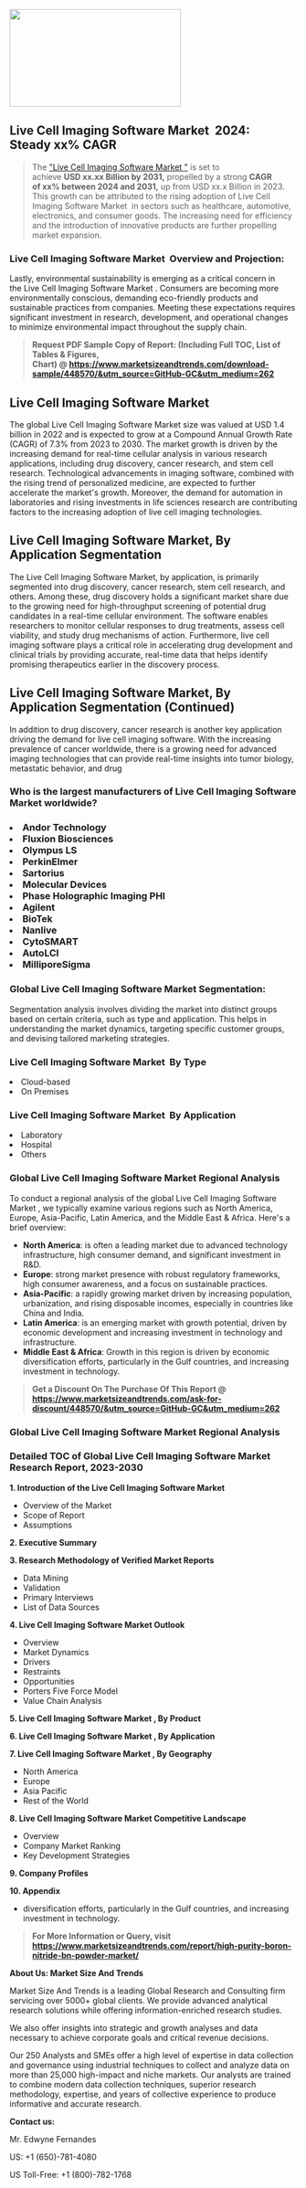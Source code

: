<p><img class="alignnone size-medium wp-image-20088" src="https://ffe5etoiles.com/wp-content/uploads/2024/12/MST1-300x171.png" alt="" width="300" height="171" /></p><h2 id="ember46" class="ember-view reader-text-block__heading-2">Live Cell Imaging Software Market &nbsp;2024: Steady&nbsp;xx% CAGR</h2><blockquote id="ember47" class="ember-view reader-text-block__blockquote">The&nbsp;<a class="app-aware-link " href="https://www.marketsizeandtrends.com/download-sample/448570/&utm_source=GitHub-GC&utm_medium=262" target="_blank" data-test-app-aware-link="">"Live Cell Imaging Software Market "</a>&nbsp;is set to achieve&nbsp;<strong>USD&nbsp;xx.xx&nbsp;Billion by 2031,</strong>&nbsp;propelled by a strong&nbsp;<strong>CAGR of&nbsp;xx% between 2024 and 2031,</strong>&nbsp;up from USD xx.x Billion in 2023. This growth can be attributed to the rising adoption of&nbsp;Live Cell Imaging Software Market &nbsp;in sectors such as healthcare, automotive, electronics, and consumer goods. The increasing need for efficiency and the introduction of innovative products are further propelling market expansion.</blockquote><h3 id="ember48" class="ember-view reader-text-block__heading-3">Live Cell Imaging Software Market &nbsp;Overview and Projection:</h3><p id="ember49" class="ember-view reader-text-block__paragraph">Lastly, environmental sustainability is emerging as a critical concern in the&nbsp;Live Cell Imaging Software Market . Consumers are becoming more environmentally conscious, demanding eco-friendly products and sustainable practices from companies. Meeting these expectations requires significant investment in research, development, and operational changes to minimize environmental impact throughout the supply chain.</p><blockquote id="ember50" class="ember-view reader-text-block__blockquote"><strong>Request PDF Sample Copy of Report: (Including Full TOC, List of Tables &amp; Figures, Chart)&nbsp;@&nbsp;<strong><a href="https://www.marketsizeandtrends.com/download-sample/448570/&utm_source=GitHub-GC&utm_medium=262" target="_blank">https://www.marketsizeandtrends.com/download-sample/448570/&utm_source=GitHub-GC&utm_medium=262</a></strong></strong></blockquote><h3 class=""> <h2>Live Cell Imaging Software Market</h2>The global Live Cell Imaging Software Market size was valued at USD 1.4 billion in 2022 and is expected to grow at a Compound Annual Growth Rate (CAGR) of 7.3% from 2023 to 2030. The market growth is driven by the increasing demand for real-time cellular analysis in various research applications, including drug discovery, cancer research, and stem cell research. Technological advancements in imaging software, combined with the rising trend of personalized medicine, are expected to further accelerate the market's growth. Moreover, the demand for automation in laboratories and rising investments in life sciences research are contributing factors to the increasing adoption of live cell imaging technologies.<h2>Live Cell Imaging Software Market, By Application Segmentation</h2>The Live Cell Imaging Software Market, by application, is primarily segmented into drug discovery, cancer research, stem cell research, and others. Among these, drug discovery holds a significant market share due to the growing need for high-throughput screening of potential drug candidates in a real-time cellular environment. The software enables researchers to monitor cellular responses to drug treatments, assess cell viability, and study drug mechanisms of action. Furthermore, live cell imaging software plays a critical role in accelerating drug development and clinical trials by providing accurate, real-time data that helps identify promising therapeutics earlier in the discovery process.<h2>Live Cell Imaging Software Market, By Application Segmentation (Continued)</h2>In addition to drug discovery, cancer research is another key application driving the demand for live cell imaging software. With the increasing prevalence of cancer worldwide, there is a growing need for advanced imaging technologies that can provide real-time insights into tumor biology, metastatic behavior, and drug</h3><h3 id="" class="">Who is the largest manufacturers of&nbsp;Live Cell Imaging Software Market worldwide?</h3><h3 class=""></Li><Li>Andor Technology</Li><Li> Fluxion Biosciences</Li><Li> Olympus LS</Li><Li> PerkinElmer</Li><Li> Sartorius</Li><Li> Molecular Devices</Li><Li> Phase Holographic Imaging PHI</Li><Li> Agilent</Li><Li> BioTek</Li><Li> Nanlive</Li><Li> CytoSMART</Li><Li> AutoLCI</Li><Li> MilliporeSigma</h3><h3 id="ember53" class="ember-view reader-text-block__heading-3">Global&nbsp;Live Cell Imaging Software Market Segmentation:</h3><p id="ember54" class="ember-view reader-text-block__paragraph">Segmentation analysis involves dividing the market into distinct groups based on certain criteria, such as type and application. This helps in understanding the market dynamics, targeting specific customer groups, and devising tailored marketing strategies.</p><h3 id="" class="">Live Cell Imaging Software Market &nbsp;By Type</h3><p></Li><Li>Cloud-based</Li><Li> On Premises</p><h3 id="" class="">Live Cell Imaging Software Market &nbsp;By Application</h3><p class=""></Li><Li>Laboratory</Li><Li> Hospital</Li><Li> Others</p><h3 id="ember62" class="ember-view reader-text-block__heading-3">Global Live Cell Imaging Software Market Regional Analysis</h3><p id="ember63" class="ember-view reader-text-block__paragraph">To conduct a regional analysis of the global Live Cell Imaging Software Market , we typically examine various regions such as North America, Europe, Asia-Pacific, Latin America, and the Middle East &amp; Africa. Here's a brief overview:</p><ul><li><strong>North America</strong>: is often a leading market due to advanced technology infrastructure, high consumer demand, and significant investment in R&amp;D.</li><li><strong>Europe</strong>: strong market presence with robust regulatory frameworks, high consumer awareness, and a focus on sustainable practices.</li><li><strong>Asia-Pacific</strong>: a rapidly growing market driven by increasing population, urbanization, and rising disposable incomes, especially in countries like China and India.</li><li><strong>Latin America</strong>: is an emerging market with growth potential, driven by economic development and increasing investment in technology and infrastructure.</li><li><strong>Middle East &amp; Africa</strong>: Growth in this region is driven by economic diversification efforts, particularly in the Gulf countries, and increasing investment in technology.</li></ul><blockquote id="ember61" class="ember-view reader-text-block__blockquote"><strong>Get a Discount On The Purchase Of This Report @ <strong><a href="https://html-cleaner.com/" target="">https://www.marketsizeandtrends.com/ask-for-discount/448570/&utm_source=GitHub-GC&utm_medium=262</a></strong></strong></blockquote><h3 id="ember62" class="ember-view reader-text-block__heading-3">Global Live Cell Imaging Software Market Regional Analysis</h3><h3 id="" class="">Detailed TOC of Global Live Cell Imaging Software Market Research Report, 2023-2030</h3><p id="" class=""><strong>1. Introduction of the Live Cell Imaging Software Market </strong></p><ul><li>Overview of the Market</li><li>Scope of Report</li><li>Assumptions</li></ul><p id="" class=""><strong>2. Executive Summary</strong></p><p id="" class=""><strong>3. Research Methodology of Verified Market Reports</strong></p><ul><li>Data Mining</li><li>Validation</li><li>Primary Interviews</li><li>List of Data Sources</li></ul><p id="" class=""><strong>4. Live Cell Imaging Software Market Outlook</strong></p><ul><li>Overview</li><li>Market Dynamics</li><li>Drivers</li><li>Restraints</li><li>Opportunities</li><li>Porters Five Force Model</li><li>Value Chain Analysis</li></ul><p id="" class=""><strong>5. Live Cell Imaging Software Market , By Product</strong></p><p id="" class=""><strong>6. Live Cell Imaging Software Market , By Application</strong></p><p id="" class=""><strong>7. Live Cell Imaging Software Market , By Geography</strong></p><ul><li>North America</li><li>Europe</li><li>Asia Pacific</li><li>Rest of the World</li></ul><p id="" class=""><strong>8. Live Cell Imaging Software Market Competitive Landscape</strong></p><ul><li>Overview</li><li>Company Market Ranking</li><li>Key Development Strategies</li></ul><p id="" class=""><strong>9. Company Profiles</strong></p><p id="" class=""><strong>10. Appendix</strong></p><ul><li>diversification efforts, particularly in the Gulf countries, and increasing investment in technology.</li></ul><blockquote id="ember65" class="ember-view reader-text-block__blockquote"><strong>For More Information or Query, visit <strong><strong><a href="https://html-cleaner.com/" target="">https://www.marketsizeandtrends.com/report/high-purity-boron-nitride-bn-powder-market/</a></strong></strong></strong></blockquote><p id="" class=""><strong>About Us: Market Size And Trends</strong></p><p id="" class="">Market Size And Trends is a leading Global Research and Consulting firm servicing over 5000+ global clients. We provide advanced analytical research solutions while offering information-enriched research studies.</p><p id="" class="">We also offer insights into strategic and growth analyses and data necessary to achieve corporate goals and critical revenue decisions.</p><p id="" class="">Our 250 Analysts and SMEs offer a high level of expertise in data collection and governance using industrial techniques to collect and analyze data on more than 25,000 high-impact and niche markets. Our analysts are trained to combine modern data collection techniques, superior research methodology, expertise, and years of collective experience to produce informative and accurate research.</p><p id="" class=""><strong>Contact us:</strong></p><p id="" class="">Mr. Edwyne Fernandes</p><p id="" class="">US: +1 (650)-781-4080</p><p id="" class="">US Toll-Free: +1 (800)-782-1768</p>
